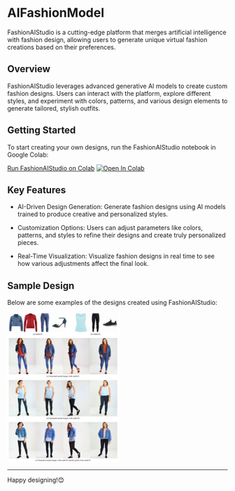 # AIFashionModel

FashionAIStudio is a cutting-edge platform that merges artificial intelligence with fashion design, allowing users to generate unique virtual fashion creations based on their preferences. 

## Overview

FashionAIStudio leverages advanced generative AI models to create custom fashion designs. Users can interact with the platform, explore different styles, and experiment with colors, patterns, and various design elements to generate tailored, stylish outfits.

## Getting Started

To start creating your own designs, run the FashionAIStudio notebook in Google Colab:

[Run FashionAIStudio on Colab](https://colab.research.google.com/drive/1LWrDV5lo_thhqvt6V1YD5awm3-A1rgHD?usp=sharing) [![Open In Colab](https://colab.research.google.com/assets/colab-badge.svg)](https://colab.research.google.com/drive/1LWrDV5lo_thhqvt6V1YD5awm3-A1rgHD?usp=sharing)

## Key Features

- AI-Driven Design Generation: Generate fashion designs using AI models trained to produce creative and personalized styles.
  
- Customization Options: Users can adjust parameters like colors, patterns, and styles to refine their designs and create truly personalized pieces.
  
- Real-Time Visualization: Visualize fashion designs in real time to see how various adjustments affect the final look.

## Sample Design

Below are some examples of the designs created using FashionAIStudio:

<img alt="Sample 1" src="https://raw.githubusercontent.com/gannemjahnavi/AI_FASHION_MODEL/main/asset.png" width="256">

---

Happy designing!😊
